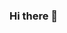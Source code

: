 ### Hi there 👋

<!--
**SergeySV32/SergeySV32** is a ✨ _special_ ✨ repository because its `README.md` (this file) appears on your GitHub profile.


Experience as a System Administrator
About the Project
This repository serves as documentation and insights into my experience as a system administrator. Here, I share best practices, scripts, and other tools I have utilized in my professional journey.

Overview
A brief overview of my experience and key areas of expertise in the field of system administration.

Professional Skills
Operating Systems: Experience with Linux (Ubuntu, CentOS), Windows Server.
Network Technologies: Configuration and maintenance of networking equipment, understanding of TCP/IP protocols.
Virtualization: Proficient in VMware, VirtualBox.
Monitoring Systems: Utilization of Zabbix, Nagios for system health monitoring.
Scripting and Automation: Proficient in Shell, PowerShell, Python for automating routine tasks.
Repository Structure
Best Practices
Compilation of best practices and advice that I follow when configuring and maintaining server infrastructure.

Scripts
A collection of useful scripts for automating routine tasks, streamlining processes, and enhancing work efficiency.

Troubleshooting
A list of common issues and their solutions that I have encountered during system operations.

How to Use This Repository
Review Best Practices: Explore the best practices to learn about effective approaches in system administration.

Explore Scripts: Navigate to the scripts/ folder and review the available scripts. Use them in your work or suggest improvements.

Utilize Troubleshooting: In the Troubleshooting section, find solutions to common problems. This can help you quickly address issues.

How to Contribute
If you have ideas, improvements, or want to report a bug, feel free to submit Pull Requests. Please read the Contribution Guidelines before getting started.

Contact
